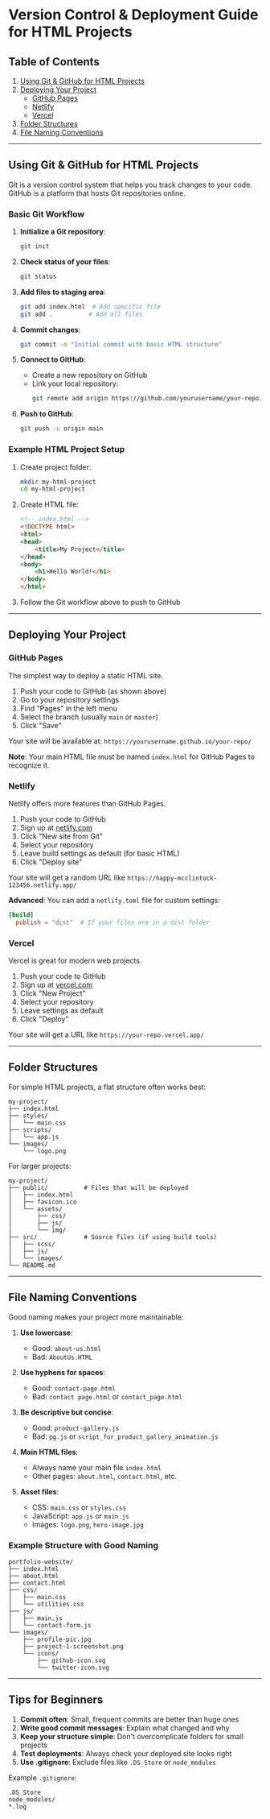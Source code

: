 # Version Control & Deployment Guide for HTML Projects

## Table of Contents
1. [Using Git & GitHub for HTML Projects](#using-git--github-for-html-projects)
2. [Deploying Your Project](#deploying-your-project)
   - [GitHub Pages](#github-pages)
   - [Netlify](#netlify)
   - [Vercel](#vercel)
3. [Folder Structures](#folder-structures)
4. [File Naming Conventions](#file-naming-conventions)

---

## Using Git & GitHub for HTML Projects

Git is a version control system that helps you track changes to your code. GitHub is a platform that hosts Git repositories online.

### Basic Git Workflow

1. **Initialize a Git repository**:
   ```bash
   git init
   ```

2. **Check status of your files**:
   ```bash
   git status
   ```

3. **Add files to staging area**:
   ```bash
   git add index.html  # Add specific file
   git add .          # Add all files
   ```

4. **Commit changes**:
   ```bash
   git commit -m "Initial commit with basic HTML structure"
   ```

5. **Connect to GitHub**:
   - Create a new repository on GitHub
   - Link your local repository:
     ```bash
     git remote add origin https://github.com/yourusername/your-repo.git
     ```

6. **Push to GitHub**:
   ```bash
   git push -u origin main
   ```

### Example HTML Project Setup

1. Create project folder:
   ```bash
   mkdir my-html-project
   cd my-html-project
   ```

2. Create HTML file:
   ```html
   <!-- index.html -->
   <!DOCTYPE html>
   <html>
   <head>
       <title>My Project</title>
   </head>
   <body>
       <h1>Hello World!</h1>
   </body>
   </html>
   ```

3. Follow the Git workflow above to push to GitHub

---

## Deploying Your Project

### GitHub Pages

The simplest way to deploy a static HTML site.

1. Push your code to GitHub (as shown above)
2. Go to your repository settings
3. Find "Pages" in the left menu
4. Select the branch (usually `main` or `master`)
5. Click "Save"

Your site will be available at: `https://yourusername.github.io/your-repo/`

**Note**: Your main HTML file must be named `index.html` for GitHub Pages to recognize it.

### Netlify

Netlify offers more features than GitHub Pages.

1. Push your code to GitHub
2. Sign up at [netlify.com](https://www.netlify.com/)
3. Click "New site from Git"
4. Select your repository
5. Leave build settings as default (for basic HTML)
6. Click "Deploy site"

Your site will get a random URL like `https://happy-mcclintock-123456.netlify.app/`

**Advanced**: You can add a `netlify.toml` file for custom settings:
```toml
[build]
  publish = "dist"  # If your files are in a dist folder
```

### Vercel

Vercel is great for modern web projects.

1. Push your code to GitHub
2. Sign up at [vercel.com](https://vercel.com/)
3. Click "New Project"
4. Select your repository
5. Leave settings as default
6. Click "Deploy"

Your site will get a URL like `https://your-repo.vercel.app/`

---

## Folder Structures

For simple HTML projects, a flat structure often works best:

```
my-project/
├── index.html
├── styles/
│   └── main.css
├── scripts/
│   └── app.js
└── images/
    └── logo.png
```

For larger projects:

```
my-project/
├── public/          # Files that will be deployed
│   ├── index.html
│   ├── favicon.ico
│   └── assets/
│       ├── css/
│       ├── js/
│       └── img/
├── src/             # Source files (if using build tools)
│   ├── scss/
│   ├── js/
│   └── images/
└── README.md
```

---

## File Naming Conventions

Good naming makes your project more maintainable:

1. **Use lowercase**:
   - Good: `about-us.html`
   - Bad: `AboutUs.HTML`

2. **Use hyphens for spaces**:
   - Good: `contact-page.html`
   - Bad: `contact page.html` or `contact_page.html`

3. **Be descriptive but concise**:
   - Good: `product-gallery.js`
   - Bad: `pg.js` or `script_for_product_gallery_animation.js`

4. **Main HTML files**:
   - Always name your main file `index.html`
   - Other pages: `about.html`, `contact.html`, etc.

5. **Asset files**:
   - CSS: `main.css` or `styles.css`
   - JavaScript: `app.js` or `main.js`
   - Images: `logo.png`, `hero-image.jpg`

### Example Structure with Good Naming

```
portfolio-website/
├── index.html
├── about.html
├── contact.html
├── css/
│   ├── main.css
│   └── utilities.css
├── js/
│   ├── main.js
│   └── contact-form.js
└── images/
    ├── profile-pic.jpg
    ├── project-1-screenshot.png
    └── icons/
        ├── github-icon.svg
        └── twitter-icon.svg
```

---

## Tips for Beginners

1. **Commit often**: Small, frequent commits are better than huge ones
2. **Write good commit messages**: Explain what changed and why
3. **Keep your structure simple**: Don't overcomplicate folders for small projects
4. **Test deployments**: Always check your deployed site looks right
5. **Use .gitignore**: Exclude files like `.DS_Store` or `node_modules`

Example `.gitignore`:
```
.DS_Store
node_modules/
*.log
```